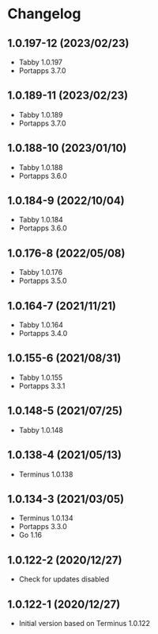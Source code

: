 # Changelog

## 1.0.197-12 (2023/02/23)

* Tabby 1.0.197
* Portapps 3.7.0

## 1.0.189-11 (2023/02/23)

* Tabby 1.0.189
* Portapps 3.7.0

## 1.0.188-10 (2023/01/10)

* Tabby 1.0.188
* Portapps 3.6.0

## 1.0.184-9 (2022/10/04)

* Tabby 1.0.184
* Portapps 3.6.0

## 1.0.176-8 (2022/05/08)

* Tabby 1.0.176
* Portapps 3.5.0

## 1.0.164-7 (2021/11/21)

* Tabby 1.0.164
* Portapps 3.4.0

## 1.0.155-6 (2021/08/31)

* Tabby 1.0.155
* Portapps 3.3.1

## 1.0.148-5 (2021/07/25)

* Tabby 1.0.148

## 1.0.138-4 (2021/05/13)

* Terminus 1.0.138

## 1.0.134-3 (2021/03/05)

* Terminus 1.0.134
* Portapps 3.3.0
* Go 1.16

## 1.0.122-2 (2020/12/27)

* Check for updates disabled

## 1.0.122-1 (2020/12/27)

* Initial version based on Terminus 1.0.122
